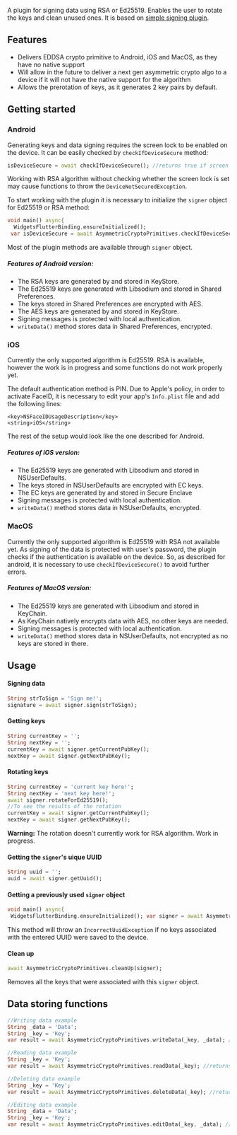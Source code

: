 

A plugin for signing data using RSA or Ed25519. Enables the user to rotate the keys and clean unused ones. It is based on [simple signing plugin](https://pub.dev/packages/simple_signing_plugin).

## Features
- Delivers EDDSA crypto primitive to Android, iOS and MacOS, as they have no native support
- Will allow in the future to deliver a next gen asymmetric crypto algo to a device if it will not have the native support for the algorithm
- Allows the prerotation of keys, as it generates 2 key pairs by default.

## Getting started

### Android
Generating keys and data signing requires the screen lock to be enabled on the device. It can be easily checked by `checkIfDeviceSecure` method:
```dart  
isDeviceSecure = await checkIfDeviceSecure(); //returns true if screen lock is set  
```  
Working with RSA algorithm without checking whether the screen lock is set may cause functions to throw the `DeviceNotSecuredException`.

To start working with the plugin it is necessary to initialize the `signer` object for Ed25519 or RSA method:
```dart  
void main() async{    
  WidgetsFlutterBinding.ensureInitialized();  
 var isDeviceSecure = await AsymmetricCryptoPrimitives.checkIfDeviceSecure(); if (isDeviceSecure) { var signer = await AsymmetricCryptoPrimitives.establishForRSA(); runApp(MyApp( signer: signer, )); }}  
```  
Most of the plugin methods are available through `signer` object.

##### **Features of Android version:**
- The RSA keys are generated by and stored in KeyStore.
- The Ed25519 keys are generated with Libsodium and stored in Shared Preferences.
- The keys stored in Shared Preferences are encrypted with AES.
- The AES keys are generated by and stored in KeyStore.
- Signing messages is protected with local authentication.
- `writeData()` method stores data in Shared Preferences, encrypted.

### iOS
Currently the only supported algorithm is Ed25519. RSA is available, however the work is in progress and some functions do not work properly yet.

The default authentication method is PIN. Due to Apple's policy, in order to activate FaceID, it is necessary to edit your app's `Info.plist` file and add the following lines:
```plist  
<key>NSFaceIDUsageDescription</key>  
<string>iOS</string>  
```  
The rest of the setup would look like the one described for Android.

##### **Features of iOS version:**
- The Ed25519 keys are generated with Libsodium and stored in NSUserDefaults.
- The keys stored in NSUserDefaults are encrypted with EC keys.
- The EC keys are generated by and stored in Secure Enclave
- Signing messages is protected with local authentication.
- `writeData()` method stores data in NSUserDefaults, encrypted.

### MacOS
Currently the only supported algorithm is Ed25519 with RSA not available yet. As signing of the data is protected with user's password, the plugin checks if the authentication is available on the device. So, as described for android, it is necessary to use `checkIfDeviceSecure()` to avoid further errors.

##### **Features of MacOS version:**
- The Ed25519 keys are generated with Libsodium and stored in KeyChain.
- As KeyChain natively encrypts data with AES, no other keys are needed.
- Signing messages is protected with local authentication.
- `writeData()` method stores data in NSUserDefaults, not encrypted as no keys are stored in there.

## Usage
#### Signing data
```dart  
String strToSign = 'Sign me!';  
signature = await signer.sign(strToSign);  
```  
#### Getting keys
```dart  
String currentKey = '';  
String nextKey = '';  
currentKey = await signer.getCurrentPubKey();  
nextKey = await signer.getNextPubKey();  
```  
#### Rotating keys
```dart  
String currentKey = 'current key here!';  
String nextKey = 'next key here!';  
await signer.rotateForEd25519();  
//To see the results of the rotation  
currentKey = await signer.getCurrentPubKey();  
nextKey = await signer.getNextPubKey();  
```  
**Warning:** The rotation doesn't currently work for RSA algorithm. Work in progress.

#### Getting the `signer`'s uique UUID
```dart  
String uuid = '';  
uuid = await signer.getUuid();  
```  
#### Getting a previously used `signer` object
```dart  
void main() async{  
 WidgetsFlutterBinding.ensureInitialized(); var signer = await AsymmetricCryptoPrimitives.getEd25519SignerFromUuid('ecd886f1-1af6-4e62-a6b2-825e2b15ebd2');  //or getRSASignerFromUuid() runApp(MyApp(signer: signer,));}  
```  
This method will throw an `IncorrectUuidException` if no keys associated with the entered UUID were saved to the device.
#### Clean up
```dart  
await AsymmetricCryptoPrimitives.cleanUp(signer);  
```  
Removes all the keys that were associated with this `signer` object.

## Data storing functions
```dart  
//Writing data example  
String _data = 'Data';  
String _key = 'Key';  
var result = await AsymmetricCryptoPrimitives.writeData(_key, _data); //returns true if everything goes fine. Can throw a SharedPreferencesException or DeviceNotSecuredException  
```  

```dart  
//Reading data example  
String _key = 'Key';  
var result = await AsymmetricCryptoPrimitives.readData(_key); //returns data written under key if everything goes fine. Can throw a InvalidSignatureException, DeviceNotSecuredException or NoKeyInStorageException  
```  

```dart  
//Deleting data example  
String _key = 'Key';  
var result = await AsymmetricCryptoPrimitives.deleteData(_key); //returns true if everything goes fine. Can throw a SharedPreferencesException or DeviceNotSecuredException  
```  

```dart  
//Editing data example  
String _data = 'Data';  
String _key = 'Key';  
var result = await AsymmetricCryptoPrimitives.editData(_key, _data); //returns true if everything goes fine. Can throw a SharedPreferencesException or DeviceNotSecuredException  
```